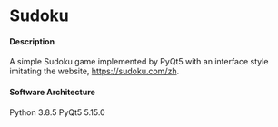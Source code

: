 # Sudoku
#### Description
A simple Sudoku game implemented by PyQt5 with an interface style imitating the website, https://sudoku.com/zh.

#### Software Architecture
Python 3.8.5 
PyQt5 5.15.0
